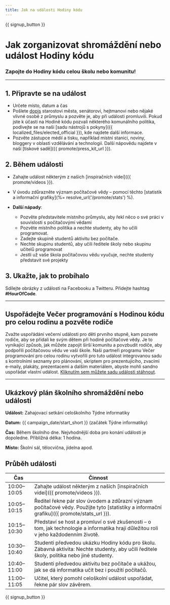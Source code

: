 ```yaml
---
title: Jak na události Hodiny kódu
---
```


{{ signup_button }}

# Jak zorganizovat shromáždění nebo událost Hodiny kódu

### Zapojte do Hodiny kódu celou školu nebo komunitu!

* * *

## 1. Připravte se na událost

- Určete místo, datum a čas
- Pošlete [dopis](https://hourofcode.com/promote/resources#sample-emails) starostovi města, senátorovi, hejtmanovi nebo nějaké vlivné osobě z průmyslu a pozvěte je, aby při události promluvili. Pokud jste k účasti na Hodině kódu pozvali některého komunálního politika, podívejte se na naši [sadu nástrojů s pokyny]({{ localized_files/elected_official }}), kde najdete další informace.
- Pozvěte zástupce médií a tisku, například místní stanici, noviny, bloggery v oblasti vzdělávání a technologií. Další nápovědu najdete v naší [tiskové sadě]({{ promote/press_kit_url }}).

## 2. Během události

- Zahajte událost některým z našich [inspiračních videí]({{ promote/videos }}).
- V úvodu zdůrazněte význam počítačové vědy – pomocí těchto [statistik a informační grafiky](%= resolve_url('/promote/stats') %).   
      
    
- **Další nápady**: 
    - Pozvěte představitele místního průmyslu, aby řekl něco o své práci v souvislosti s počítačovými vědami
    - Pozvěte místního politika a nechte studenty, aby ho učili programovat.
    - Zadejte skupině studentů aktivitu bez počítače.
    - Nechte skupinu studentů, aby učili ředitele školy nebo skupinu učitelů programovat
    - Jestli už vaše škola počítačovou vědu vyučuje, nechte studenty představit své projekty

## 3. Ukažte, jak to probíhalo

Sdílejte obrázky z události na Facebooku a Twitteru. Přidejte hashtag **#HourOfCode**.

* * *

## Uspořádejte Večer programování s Hodinou kódu pro celou rodinu a pozvěte rodiče

Zvažte uspořádání večerní události pro děti prvního stupně, kam pozvete rodiče, aby se přidali ke svým dětem při hodině počítačové vědy. Je to vynikající způsob, jak můžete zapojit širší komunitu a povzbudit rodiče, aby podpořili počítačovou vědu ve vaší škole. Naši partneři programu Večer programování pro celou rodinu vytvořili pro tuto událost integrovanou sadu s kontrolními seznamy pro plánování, skriptem pro prezentujícího, zvacími e-maily, plakáty, prezentacemi a dalším materiálem, abyste mohli sandno uspořádat vlastní událost. [Kliknutím sem můžete sadu události stáhnout](http://www.familycodenight.org/DownloadCodeDotOrg.html).

* * *

## Ukázkový plán školního shromáždění nebo události

**Událost:** Zahajovací setkání celoškolního Týdne informatiky

**Datum:** {{ campaign_date/start_short }} (začátek Týdne informatiky)

**Čas:** Během školního dne. Nejvhodnější doba pro konání události je dopoledne. Přibližná délka: 1 hodina.

**Místo:** Školní sál, tělocvična, jídelna apod.

## Průběh události

| Čas         | Činnost                                                                                                                                    |
| ----------- | ------------------------------------------------------------------------------------------------------------------------------------------ |
| 10:00–10:05 | Zahajte událost některým z našich [inspiračních videí]({{ promote/videos }}).                                                              |
| 10:05–10:15 | Ředitel řekne pár slov úvodem a zdůrazní význam počítačové vědy. Použijte tyto [statistiky a informační grafiku]({{ promote/stats_url }}). |
| 10:15–10:30 | Představí se host a promluví o své zkušenosti – o tom, jak technologie a informatika hrají důležitou roli v jeho každodenním životě.       |
| 10:30–10:40 | Studenti předvedou ukázku Hodiny kódu pro školu. Zábavná aktivita: Nechte studenty, aby učili ředitele školy, politika nebo jiné studenty. |
| 10:40–11:00 | Studenti předvedou aktivitu bez počítače a ukážou, jak se dá informatika učit bez i použití počítačů.                                      |
| 11:00–11:05 | Učitel, který pomohl celoškolní událost uspořádat, řekne pár slov závěrem.                                                                 |

{{ signup_button }}